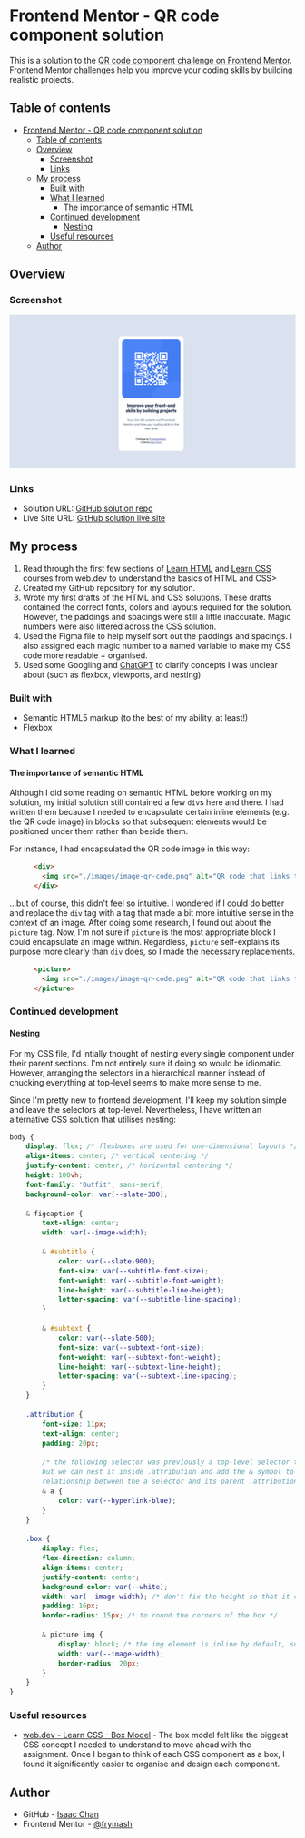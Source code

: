 # Frontend Mentor - QR code component solution

This is a solution to the [QR code component challenge on Frontend Mentor](https://www.frontendmentor.io/challenges/qr-code-component-iux_sIO_H). Frontend Mentor challenges help you improve your coding skills by building realistic projects. 

## Table of contents

- [Frontend Mentor - QR code component solution](#frontend-mentor---qr-code-component-solution)
  - [Table of contents](#table-of-contents)
  - [Overview](#overview)
    - [Screenshot](#screenshot)
    - [Links](#links)
  - [My process](#my-process)
    - [Built with](#built-with)
    - [What I learned](#what-i-learned)
      - [The importance of semantic HTML](#the-importance-of-semantic-html)
    - [Continued development](#continued-development)
      - [Nesting](#nesting)
    - [Useful resources](#useful-resources)
  - [Author](#author)


## Overview

### Screenshot

![Solution Screenshot](./images/solution.png)

### Links

- Solution URL: [GitHub solution repo](https://github.com/frymash/qr-code-component)
- Live Site URL: [GitHub solution live site](https://frymash.github.io/qr-code-component/)

## My process
1. Read through the first few sections of [Learn HTML](https://web.dev/learn/html) and [Learn CSS](https://web.dev/learn/css) courses from web.dev to understand the basics of HTML and CSS>
2. Created my GitHub repository for my solution.
3. Wrote my first drafts of the HTML and CSS solutions. These drafts contained the correct fonts, colors and layouts required for the solution. However, the paddings and spacings were still a little inaccurate. Magic numbers were also littered across the CSS solution.
4. Used the Figma file to help myself sort out the paddings and spacings. I also assigned each magic number to a named variable to make my CSS code more readable + organised.
5. Used some Googling and [ChatGPT](https://chatgpt.com/share/68f60838-8600-8005-bea4-ede1bb51e245) to clarify concepts I was unclear about (such as flexbox, viewports, and nesting)

### Built with

- Semantic HTML5 markup (to the best of my ability, at least!)
- Flexbox

### What I learned

#### The importance of semantic HTML
Although I did some reading on semantic HTML before working on my solution, my initial solution still contained a few `div`s here and there. I had written them because I needed to encapsulate certain inline elements (e.g. the QR code image) in blocks so that subsequent elements would be positioned under them rather than beside them.

For instance, I had encapsulated the QR code image in this way:
```html
      <div>
        <img src="./images/image-qr-code.png" alt="QR code that links to Frontend Mentor">
      </div>
```

...but of course, this didn't feel so intuitive. I wondered if I could do better and replace the `div` tag with a tag that made a bit more intuitive sense in the context of an image. After doing some research, I found out about the `picture` tag. Now, I'm not sure if `picture` is the most appropriate block I could encapsulate an image within. Regardless, `picture` self-explains its purpose more clearly than `div` does, so I made the necessary replacements.

```html
      <picture>
        <img src="./images/image-qr-code.png" alt="QR code that links to Frontend Mentor">
      </picture>
```


### Continued development

#### Nesting
For my CSS file, I'd intially thought of nesting every single component under their parent sections. I'm not entirely sure if doing so would be idiomatic. However, arranging the selectors in a hierarchical manner instead of chucking everything at top-level seems to make more sense to me. 

Since I'm pretty new to frontend development, I'll keep my solution simple and leave the selectors at top-level. Nevertheless, I have written an alternative CSS solution that utilises nesting:

```css
body {
    display: flex; /* flexboxes are used for one-dimensional layouts */
    align-items: center; /* vertical centering */
    justify-content: center; /* horizontal centering */
    height: 100vh;
    font-family: 'Outfit', sans-serif;
    background-color: var(--slate-300);
    
    & figcaption {
        text-align: center;
        width: var(--image-width);
        
        & #subtitle {
            color: var(--slate-900);
            font-size: var(--subtitle-font-size);
            font-weight: var(--subtitle-font-weight);
            line-height: var(--subtitle-line-height);
            letter-spacing: var(--subtitle-line-spacing);
        }
    
        & #subtext {
            color: var(--slate-500);
            font-size: var(--subtext-font-size);
            font-weight: var(--subtext-font-weight);
            line-height: var(--subtext-line-height);
            letter-spacing: var(--subtext-line-spacing);
        }
    }
    
    .attribution {
        font-size: 11px; 
        text-align: center;
        padding: 20px; 
    
        /* the following selector was previously a top-level selector titled .attribution a, 
        but we can nest it inside .attribution and add the & symbol to display the explicit
        relationship between the a selector and its parent .attribution selector */
        & a {
            color: var(--hyperlink-blue);
        }   
    }
    
    .box {
        display: flex;
        flex-direction: column;
        align-items: center;
        justify-content: center;
        background-color: var(--white);
        width: var(--image-width); /* don't fix the height so that it can adjust dynamically based on content */
        padding: 16px;
        border-radius: 15px; /* to round the corners of the box */
    
        & picture img {
            display: block; /* the img element is inline by default, so we must convert the image to a block element to centre it */
            width: var(--image-width);
            border-radius: 20px;
        }
    }
}
```

### Useful resources

- [web.dev - Learn CSS - Box Model](https://web.dev/learn/css/box-model) - The box model felt like the biggest CSS concept I needed to understand to move ahead with the assignment. Once I began to think of each CSS component as a box, I found it significantly easier to organise and design each component.

## Author

- GitHub - [Isaac Chan](https://www.github.com/frymash)
- Frontend Mentor - [@frymash](https://www.frontendmentor.io/profile/yourusername)
